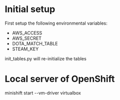# Initial setup

First setup the following environmental variables:
- AWS_ACCESS
- AWS_SECRET
- DOTA_MATCH_TABLE
- STEAM_KEY

init_tables.py will re-initialize the tables

# Local server of OpenShift

minishift start --vm-driver virtualbox
